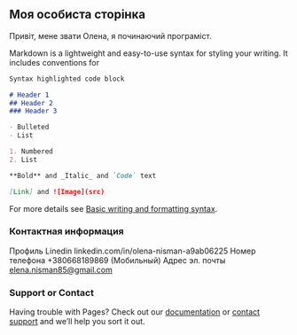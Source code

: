   
##  Моя особиста сторінка
Привіт, мене звати  Олена,  я починаючий  програміст.

Markdown is a lightweight and easy-to-use syntax for styling your writing. It includes conventions for

```markdown
Syntax highlighted code block

# Header 1
## Header 2
### Header 3

- Bulleted
- List

1. Numbered
2. List

**Bold** and _Italic_ and `Code` text

[Link] and ![Image](src)
```

For more details see [Basic writing and formatting syntax](https://docs.github.com/en/github/writing-on-github/getting-started-with-writing-and-formatting-on-github/basic-writing-and-formatting-syntax).

### Контактная информация

Профиль Linedin
linkedin.com/in/olena-nisman-a9ab06225
Номер телефона
+380668189869 (Мобильный)
Адрес эл. почты
elena.nisman85@gmail.com

### Support or Contact

Having trouble with Pages? Check out our [documentation](https://docs.github.com/categories/github-pages-basics/) or [contact support](https://support.github.com/contact) and we’ll help you sort it out.
